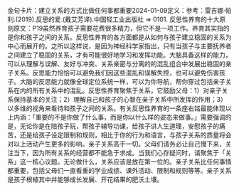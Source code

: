 

金句卡片：建立关系的方式比做任何事都重要2024-01-09定义：参考：雷吉娜·帕利.(2019).反思的爱.(戴艾芳译).中国轻工业出版社 => 0101. 反思性养育的十大原则原文：P19虽然养育孩子需要花费很多精力，但它不是一项工作。养育其实指的是你和孩子之间的关系。反思性养育的各方面都是从如何与孩子建立稳固的关系为中心而展开的。之所以这样说，是因为神经科学家指出，只有当孩子与主要抚养者之间建立了稳固的关系，才有可能很好地学习和发挥功能。大脑具备这样的能力，可以从理解与误解、友好与冲突、关系亲密与分离的的混乱组合中发展出稳固的亲子关系。反思能力恰恰可以避免我们因这些混乱和误解失控，也可以避免伤害孩子。大脑的反思能力就像全球定位系统一样，可以为你导航，帮你穿过包括亲子关系在内的所有关系中的混乱。反思性养育聚焦于关系，它鼓励父母：1）对亲子关系保持基本的关注；2）理解自己和孩子的心智在亲子关系中所发挥的作用；3）以多维的视角来看待和孩子之间的关系。有关反思性养育的一条座右铭最能体现以上内涵：「重要的不是你做了什么事，而是你以什么样的姿态来做事。」需要强调的是，无论你是在陪孩子玩，帮孩子辅导功课，给孩子讲人生道理，安慰孩子的痛苦，还是给孩子设定限制和规则，相比于你的行为和语言，与孩子关系的质量将会对以上活动产生更多的影响。亲子关系高于一切。父母们请务必让自己慢下来，关注当下，因为所有关系的经营都不能急于求成。当我们心存疑问时，请聚焦于「关系」这一核心议题。无论做什么，关系应该是放在第一位的。亲子关系比任何事情都重要，包括父母们一直看重的学业成绩、课外活动、限制和规则等等。亲子关系是孩子根植其中并能够成长发展、开花结果的肥沃土壤。